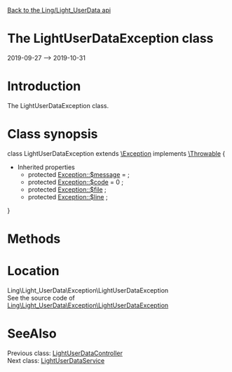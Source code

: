 [Back to the Ling/Light_UserData api](https://github.com/lingtalfi/Light_UserData/blob/master/doc/api/Ling/Light_UserData.md)



The LightUserDataException class
================
2019-09-27 --> 2019-10-31






Introduction
============

The LightUserDataException class.



Class synopsis
==============


class <span class="pl-k">LightUserDataException</span> extends [\Exception](http://php.net/manual/en/class.exception.php) implements [\Throwable](http://php.net/manual/en/class.throwable.php) {

- Inherited properties
    - protected  [Exception::$message](#property-message) =  ;
    - protected  [Exception::$code](#property-code) = 0 ;
    - protected  [Exception::$file](#property-file) ;
    - protected  [Exception::$line](#property-line) ;

}






Methods
==============






Location
=============
Ling\Light_UserData\Exception\LightUserDataException<br>
See the source code of [Ling\Light_UserData\Exception\LightUserDataException](https://github.com/lingtalfi/Light_UserData/blob/master/Exception/LightUserDataException.php)



SeeAlso
==============
Previous class: [LightUserDataController](https://github.com/lingtalfi/Light_UserData/blob/master/doc/api/Ling/Light_UserData/Controller/LightUserDataController.md)<br>Next class: [LightUserDataService](https://github.com/lingtalfi/Light_UserData/blob/master/doc/api/Ling/Light_UserData/Service/LightUserDataService.md)<br>
